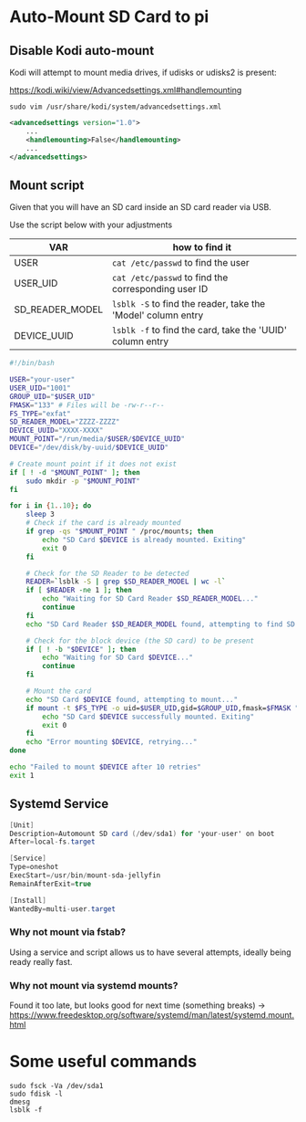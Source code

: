 # Auto-Mount SD Card to pi

## Disable Kodi auto-mount

Kodi will attempt to mount media drives, if udisks or udisks2 is present:

https://kodi.wiki/view/Advancedsettings.xml#handlemounting


    sudo vim /usr/share/kodi/system/advancedsettings.xml

```xml
<advancedsettings version="1.0">
    ...
    <handlemounting>False</handlemounting>
    ...
</advancedsettings>
```

## Mount script

Given that you will have an SD card inside an SD card reader via USB.

Use the script below with your adjustments

VAR | how to find it
--- | ---
USER | `cat /etc/passwd` to find the user
USER_UID | `cat /etc/passwd` to find the corresponding user ID
SD_READER_MODEL | `lsblk -S` to find the reader, take the 'Model' column entry
DEVICE_UUID | `lsblk -f` to find the card, take the 'UUID' column entry

```bash
#!/bin/bash

USER="your-user"
USER_UID="1001"
GROUP_UID="$USER_UID"
FMASK="133" # Files will be -rw-r--r--
FS_TYPE="exfat"
SD_READER_MODEL="ZZZZ-ZZZZ"
DEVICE_UUID="XXXX-XXXX"
MOUNT_POINT="/run/media/$USER/$DEVICE_UUID"
DEVICE="/dev/disk/by-uuid/$DEVICE_UUID"

# Create mount point if it does not exist
if [ ! -d "$MOUNT_POINT" ]; then
    sudo mkdir -p "$MOUNT_POINT"
fi

for i in {1..10}; do
    sleep 3
    # Check if the card is already mounted
    if grep -qs "$MOUNT_POINT " /proc/mounts; then
        echo "SD Card $DEVICE is already mounted. Exiting"
        exit 0
    fi

    # Check for the SD Reader to be detected
    READER=`lsblk -S | grep $SD_READER_MODEL | wc -l`
    if [ $READER -ne 1 ]; then
        echo "Waiting for SD Card Reader $SD_READER_MODEL..."
        continue
    fi
    echo "SD Card Reader $SD_READER_MODEL found, attempting to find SD Card $DEVICE..."

    # Check for the block device (the SD card) to be present
    if [ ! -b "$DEVICE" ]; then
        echo "Waiting for SD Card $DEVICE..."
        continue
    fi

    # Mount the card
    echo "SD Card $DEVICE found, attempting to mount..."
    if mount -t $FS_TYPE -o uid=$USER_UID,gid=$GROUP_UID,fmask=$FMASK "$DEVICE" "$MOUNT_POINT"; then
        echo "SD Card $DEVICE successfully mounted. Exiting"
        exit 0
    fi
    echo "Error mounting $DEVICE, retrying..."
done

echo "Failed to mount $DEVICE after 10 retries"
exit 1
```

## Systemd Service

```csharp
[Unit]
Description=Automount SD card (/dev/sda1) for 'your-user' on boot
After=local-fs.target

[Service]
Type=oneshot
ExecStart=/usr/bin/mount-sda-jellyfin
RemainAfterExit=true

[Install]
WantedBy=multi-user.target
```

### Why not mount via fstab?

Using a service and script allows us to have several attempts, ideally being ready really fast.

### Why not mount via systemd mounts?

Found it too late, but looks good for next time (something breaks) ->
https://www.freedesktop.org/software/systemd/man/latest/systemd.mount.html

# Some useful commands

    sudo fsck -Va /dev/sda1
    sudo fdisk -l
    dmesg
    lsblk -f
